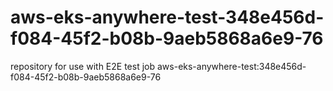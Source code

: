 # aws-eks-anywhere-test-348e456d-f084-45f2-b08b-9aeb5868a6e9-76
repository for use with E2E test job aws-eks-anywhere-test:348e456d-f084-45f2-b08b-9aeb5868a6e9-76
